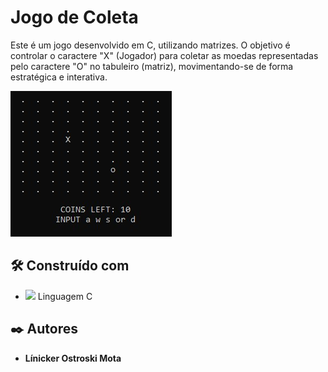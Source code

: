 # Jogo de Coleta
Este é um jogo desenvolvido em C, utilizando matrizes. O objetivo é controlar o caractere "X" (Jogador) para coletar as moedas representadas pelo caractere "O" no tabuleiro (matriz), movimentando-se de forma estratégica e interativa.

<img src="./gitimg.jpg">

## 🛠️ Construído com

* <img src="https://img.shields.io/badge/C-00599C?style=for-the-badge&logo=c&logoColor=white"> Linguagem C
## ✒️ Autores

* **Línicker Ostroski Mota** 
